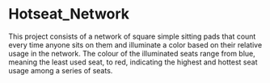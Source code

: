 # Hotseat_Network
This project consists of a network of square simple sitting pads that count every time anyone sits on them and illuminate a color based on their relative usage in the network. The colour of the illuminated seats range from blue, meaning the least used seat, to red, indicating the highest and hottest seat usage among a series of seats. 
